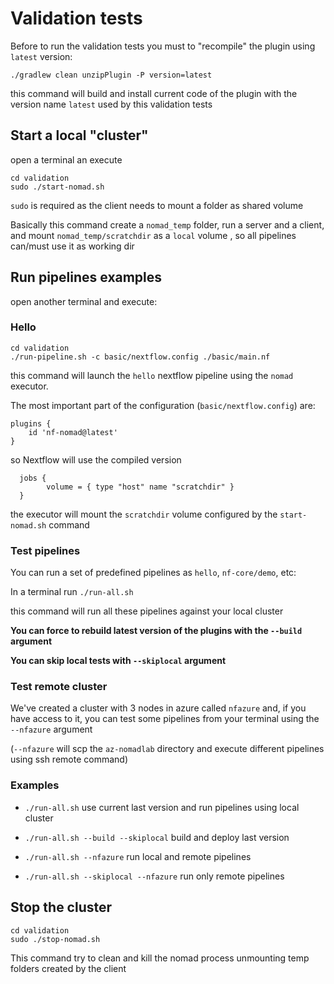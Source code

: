 # Validation tests

Before to run the validation tests you must to "recompile" the plugin using `latest` version:

`./gradlew clean unzipPlugin -P version=latest`

this command will build and install current code of the plugin with the version name `latest` used by this validation
tests

## Start a local "cluster"

open a terminal an execute

```shell
cd validation
sudo ./start-nomad.sh
```

`sudo` is required as the client needs to mount a folder as shared volume

Basically this command create a `nomad_temp` folder, run a server and a client, and mount `nomad_temp/scratchdir` as a `local` volume
, so all pipelines can/must use it as working dir 

## Run pipelines examples

open another terminal and execute:

### Hello

```shell
cd validation
./run-pipeline.sh -c basic/nextflow.config ./basic/main.nf 
```

this command will launch the `hello` nextflow pipeline using the `nomad` executor. 

The most important part of the configuration (`basic/nextflow.config`) are:

``` 
plugins {
    id 'nf-nomad@latest'
}
```

so Nextflow will use the compiled version

```
  jobs {
        volume = { type "host" name "scratchdir" }
  } 
```

the executor will mount the `scratchdir` volume configured by the `start-nomad.sh` command 


### Test pipelines

You can run a set of predefined pipelines as `hello`, `nf-core/demo`, etc:

In a terminal run `./run-all.sh`

this command will run all these pipelines against your local cluster

__You can force to rebuild latest version of the plugins with the `--build` argument__

__You can skip local tests with `--skiplocal` argument__

### Test remote cluster

We've created a cluster with 3 nodes in azure called `nfazure` and, if you have access to it, 
you can test some pipelines from your terminal using the `--nfazure` argument

(`--nfazure` will scp the `az-nomadlab` directory and execute different pipelines using ssh remote command)

### Examples

- `./run-all.sh` use current last version and run pipelines using local cluster

- `./run-all.sh --build --skiplocal` build and deploy last version

- `./run-all.sh --nfazure` run local and remote pipelines

- `./run-all.sh --skiplocal --nfazure` run only remote pipelines




## Stop the cluster

```shell
cd validation
sudo ./stop-nomad.sh
```

This command try to clean and kill the nomad process unmounting temp folders created by the client